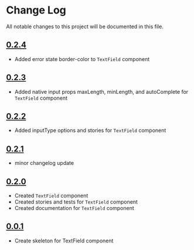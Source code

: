 # Change Log

All notable changes to this project will be documented in this file.

## [0.2.4](https://github.com/code-dot-org/code-dot-org/pull/61464)

* Added error state border-color to `TextField` component

## [0.2.3](https://github.com/code-dot-org/code-dot-org/pull/60852)

* Added native input props maxLength, minLength, and autoComplete for `TextField` component

## [0.2.2](https://github.com/code-dot-org/code-dot-org/pull/60852)

* Added inputType options and stories for `TextField` component

## [0.2.1](https://github.com/code-dot-org/code-dot-org/pull/59052)

* minor changelog update

## [0.2.0](https://github.com/code-dot-org/code-dot-org/pull/58904)

* Created `TextField` component
* Created stories and tests for `TextField` component
* Created documentation for `TextField` component

## [0.0.1](https://github.com/code-dot-org/code-dot-org/pull/58494)

* Create skeleton for TextField component
